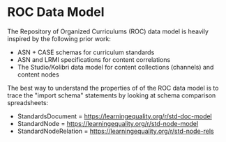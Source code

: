 ROC Data Model
==============

The Repository of Organized Curriculums (ROC) data model is heavily inspired by
the following prior work:
 - ASN + CASE schemas for curriculum standards
 - ASN and LRMI specifications for content correlations
 - The Studio/Kolibri data model for content collections (channels) and content nodes

The best way to understand the properties of of the ROC data model is to trace
the "import schema" statements by looking at schema comparison spreadsheets:
 - StandardsDocument = https://learningequality.org/r/std-doc-model
 - StandardNode = https://learningequality.org/r/std-node-model
 - StandardNodeRelation = https://learningequality.org/r/std-node-rels

